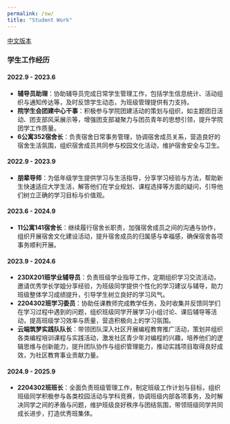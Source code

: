 ```yaml
---
permalink: /sw/
title: "Student Work"
---
```

[中文版本](/sw_zh/)

### 学生工作经历

#### 2022.9 - 2023.6
- **辅导员助理**：协助辅导员完成日常学生管理工作，包括学生信息统计、活动组织与通知传达等，及时反馈学生动态，为班级管理提供有力支持。
- **院学生会团建中心干事**：积极参与学院团建活动的策划与组织，如主题团日活动、团支部风采展示等，增强团支部凝聚力与团员青年的思想引领，提升学院团学工作质量。
- **6公寓352宿舍长**：负责宿舍日常事务管理，协调宿舍成员关系，营造良好的宿舍生活氛围，组织宿舍成员共同参与校园文化活动，维护宿舍安全与卫生。

#### 2022.9 - 2023.9
- **朋辈导师**：为低年级学生提供学习与生活指导，分享学习经验与方法，帮助新生快速适应大学生活，解答他们在学业规划、课程选择等方面的疑问，引导他们树立正确的学习目标与价值观。

#### 2023.6 - 2024.9
- **11公寓141宿舍长**：继续履行宿舍长职责，加强宿舍成员之间的沟通与协作，组织开展宿舍文化建设活动，提升宿舍成员的归属感与幸福感，确保宿舍各项事务顺利开展。

#### 2023.9 - 2024.6
- **23DX201班学业辅导员**：负责班级学业指导工作，定期组织学习交流活动，邀请优秀学长学姐分享经验，为班级同学提供个性化的学习建议与辅导，助力班级整体学习成绩提升，引导学生树立良好的学习风气。
- **2204302班学习委员**：协助任课教师完成教学任务，及时收集并反馈同学们在学习过程中遇到的问题，组织班级同学开展学习小组讨论、课后辅导等活动，提高班级学习效率与质量，营造积极向上的学习氛围。
- **云端筑梦实践队队长**：带领团队深入社区开展编程教育推广活动，策划并组织各类编程培训课程与实践活动，激发社区青少年对编程的兴趣，培养他们的逻辑思维与创新能力，提升团队协作与组织管理能力，推动实践项目取得良好成效，为社区教育事业贡献力量。

#### 2024.9 - 2025.9
- **2204302班班长**：全面负责班级管理工作，制定班级工作计划与目标，组织班级同学积极参与各类校园活动与学科竞赛，协调班级内部各项事务，及时解决同学之间的矛盾与问题，维护班级良好秩序与团结氛围，带领班级同学共同成长进步，打造优秀班集体。

